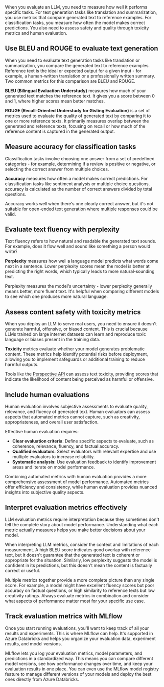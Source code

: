 When you evaluate an LLM, you need to measure how well it performs specific tasks. For text generation tasks like translation and summarization, you use metrics that compare generated text to reference examples. For classification tasks, you measure how often the model makes correct predictions. You also need to assess safety and quality through toxicity metrics and human evaluation.

## Use BLEU and ROUGE to evaluate text generation

When you need to evaluate text generation tasks like translation or summarization, you compare the generated text to reference examples. Reference text is the ideal or expected output for a given input - for example, a human-written translation or a professionally written summary. Two common metrics for this comparison are BLEU and ROUGE.

**BLEU (Bilingual Evaluation Understudy)** measures how much of your generated text matches the reference text. It gives you a score between 0 and 1, where higher scores mean better matches.

**ROUGE (Recall-Oriented Understudy for Gisting Evaluation)** is a set of metrics used to evaluate the quality of generated text by comparing it to one or more reference texts. It primarily measures overlap between the generated and reference texts, focusing on recall or how much of the reference content is captured in the generated output.

## Measure accuracy for classification tasks

Classification tasks involve choosing one answer from a set of predefined categories - for example, determining if a review is positive or negative, or selecting the correct answer from multiple choices.

**Accuracy** measures how often a model makes correct predictions. For classification tasks like sentiment analysis or multiple choice questions, accuracy is calculated as the number of correct answers divided by total questions.

Accuracy works well when there's one clearly correct answer, but it's not suitable for open-ended text generation where multiple responses could be valid.

## Evaluate text fluency with perplexity

Text fluency refers to how natural and readable the generated text sounds. For example, does it flow well and sound like something a person would write?

**Perplexity** measures how well a language model predicts what words come next in a sentence. Lower perplexity scores mean the model is better at predicting the right words, which typically leads to more natural-sounding text.

Perplexity measures the model's uncertainty - lower perplexity generally means better, more fluent text. It's helpful when comparing different models to see which one produces more natural language.

## Assess content safety with toxicity metrics

When you deploy an LLM to serve real users, you need to ensure it doesn't generate harmful, offensive, or biased content. This is crucial because LLMs trained on large internet datasets can learn and reproduce toxic language or biases present in the training data.

**Toxicity** metrics evaluate whether your model generates problematic content. These metrics help identify potential risks before deployment, allowing you to implement safeguards or additional training to reduce harmful outputs.

Tools like the [Perspective API](https://perspectiveapi.com/?azure-portal=true) can assess text toxicity, providing scores that indicate the likelihood of content being perceived as harmful or offensive.

## Include human evaluations

Human evaluation involves subjective assessments to evaluate quality, relevance, and fluency of generated text. Human evaluators can assess aspects that automated metrics cannot capture, such as creativity, appropriateness, and overall user satisfaction.

Effective human evaluation requires:

- **Clear evaluation criteria**: Define specific aspects to evaluate, such as coherence, relevance, fluency, and factual accuracy.
- **Qualified evaluators**: Select evaluators with relevant expertise and use multiple evaluators to increase reliability.
- **Systematic analysis**: Use evaluation feedback to identify improvement areas and iterate on model performance.

Combining automated metrics with human evaluation provides a more comprehensive assessment of model performance. Automated metrics offer efficiency and consistency, while human evaluation provides nuanced insights into subjective quality aspects.

## Interpret evaluation metrics effectively

LLM evaluation metrics require interpretation because they sometimes don't tell the complete story about model performance. Understanding what each metric actually measures helps you make better decisions about your model.

When interpreting LLM metrics, consider the context and limitations of each measurement. A high BLEU score indicates good overlap with reference text, but it doesn't guarantee that the generated text is coherent or appropriate for the situation. Similarly, low perplexity suggests the model is confident in its predictions, but this doesn't mean the content is factually correct or useful.

Multiple metrics together provide a more complete picture than any single score. For example, a model might have excellent fluency scores but poor accuracy on factual questions, or high similarity to reference texts but low creativity ratings. Always evaluate metrics in combination and consider what aspects of performance matter most for your specific use case.

## Track evaluation metrics with MLflow

Once you start running evaluations, you'll want to keep track of all your results and experiments. This is where MLflow can help. It's supported in Azure Databricks and helps you organize your evaluation data, experiment results, and model versions.

MLflow lets you log your evaluation metrics, model parameters, and predictions in a standardized way. This means you can compare different model versions, see how performance changes over time, and keep your evaluation results in one place. You can even use the MLflow model registry feature to manage different versions of your models and deploy the best ones directly from Azure Databricks.
